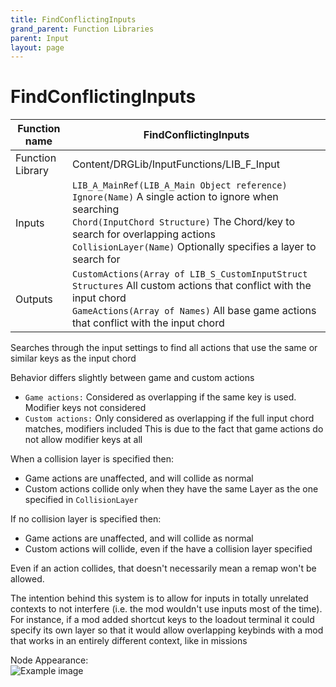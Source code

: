 ```yaml
---
title: FindConflictingInputs
grand_parent: Function Libraries
parent: Input
layout: page
---
```


# FindConflictingInputs

| Function name | FindConflictingInputs |
| --- | --- |
| Function Library | Content/DRGLib/InputFunctions/LIB_F_Input |
| Inputs | `LIB_A_MainRef(LIB_A_Main Object reference)`<br/>`Ignore(Name)` A single action to ignore when searching<br/>`Chord(InputChord Structure)` The Chord/key to search for overlapping actions<br/>`CollisionLayer(Name)` Optionally specifies a layer to search for |
| Outputs | `CustomActions(Array of LIB_S_CustomInputStruct Structures` All custom actions that conflict with the input chord</br>`GameActions(Array of Names)` All base game actions that conflict with the input chord |

Searches through the input settings to find all actions that use the same or similar keys as the input chord

Behavior differs slightly between game and custom actions
- `Game actions:` Considered as overlapping if the same key is used. Modifier keys not considered
- `Custom actions:` Only considered as overlapping if the full input chord matches, modifiers included
This is due to the fact that game actions do not allow modifier keys at all

When a collision layer is specified then:
- Game actions are unaffected, and will collide as normal
- Custom actions collide only when they have the same Layer as the one specified in `CollisionLayer`

If no collision layer is specified then:
- Game actions are unaffected, and will collide as normal
- Custom actions will collide, even if the have a collision layer specified

Even if an action collides, that doesn't necessarily mean a remap won't be allowed. 

The intention behind this system is to allow for inputs in totally unrelated contexts to not interfere (i.e. the mod wouldn't use inputs most of the time). For instance, if a mod added shortcut keys to the loadout terminal it could specify its own layer so that it would allow overlapping keybinds with a mod that works in an entirely different context, like in missions

Node Appearance:  
![Example image](/DRGLib/Media/FullDocs/FunctionLibs/Input/FindConflictingInputsImage.png)
